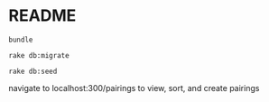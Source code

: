 # README

```bundle```

```rake db:migrate```

```rake db:seed```

navigate to localhost:300/pairings to view, sort, and create pairings
